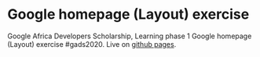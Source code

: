 # Google homepage (Layout) exercise
Google Africa Developers Scholarship, Learning phase 1 Google homepage (Layout) exercise #gads2020. Live on [github pages](https://ifycode.github.io/Meal-Board/).
